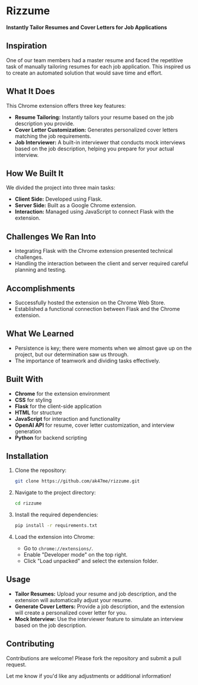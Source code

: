 
# Rizzume

**Instantly Tailor Resumes and Cover Letters for Job Applications**

## Inspiration

One of our team members had a master resume and faced the repetitive task of manually tailoring resumes for each job application. This inspired us to create an automated solution that would save time and effort.

## What It Does

This Chrome extension offers three key features:

- **Resume Tailoring:** Instantly tailors your resume based on the job description you provide.
- **Cover Letter Customization:** Generates personalized cover letters matching the job requirements.
- **Job Interviewer:** A built-in interviewer that conducts mock interviews based on the job description, helping you prepare for your actual interview.

## How We Built It

We divided the project into three main tasks:

- **Client Side:** Developed using Flask.
- **Server Side:** Built as a Google Chrome extension.
- **Interaction:** Managed using JavaScript to connect Flask with the extension.

## Challenges We Ran Into

- Integrating Flask with the Chrome extension presented technical challenges.
- Handling the interaction between the client and server required careful planning and testing.

## Accomplishments

- Successfully hosted the extension on the Chrome Web Store.
- Established a functional connection between Flask and the Chrome extension.

## What We Learned

- Persistence is key; there were moments when we almost gave up on the project, but our determination saw us through.
- The importance of teamwork and dividing tasks effectively.

## Built With

- **Chrome** for the extension environment
- **CSS** for styling
- **Flask** for the client-side application
- **HTML** for structure
- **JavaScript** for interaction and functionality
- **OpenAI API** for resume, cover letter customization, and interview generation
- **Python** for backend scripting

## Installation

1. Clone the repository:

   ```bash
   git clone https://github.com/ak47me/rizzume.git
   ```

2. Navigate to the project directory:

   ```bash
   cd rizzume
   ```

3. Install the required dependencies:

   ```bash
   pip install -r requirements.txt
   ```

4. Load the extension into Chrome:
   - Go to `chrome://extensions/`.
   - Enable "Developer mode" on the top right.
   - Click "Load unpacked" and select the extension folder.

## Usage

- **Tailor Resumes:** Upload your resume and job description, and the extension will automatically adjust your resume.
- **Generate Cover Letters:** Provide a job description, and the extension will create a personalized cover letter for you.
- **Mock Interview:** Use the interviewer feature to simulate an interview based on the job description.

## Contributing

Contributions are welcome! Please fork the repository and submit a pull request.


Let me know if you'd like any adjustments or additional information!
